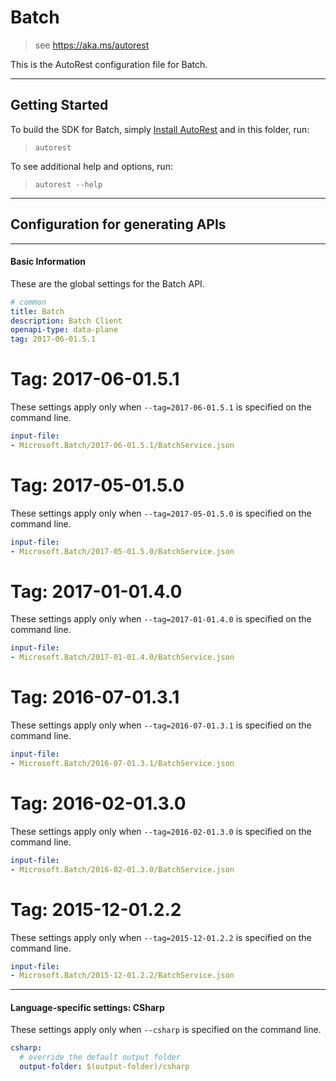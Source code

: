# Batch
    
> see https://aka.ms/autorest

This is the AutoRest configuration file for Batch.



---
## Getting Started 
To build the SDK for Batch, simply [Install AutoRest](https://aka.ms/autorest/install) and in this folder, run:

> `autorest`

To see additional help and options, run:

> `autorest --help`
---

## Configuration for generating APIs


---
#### Basic Information 
These are the global settings for the Batch API.

``` yaml
# common 
title: Batch
description: Batch Client
openapi-type: data-plane
tag: 2017-06-01.5.1

```


# Tag: 2017-06-01.5.1

These settings apply only when `--tag=2017-06-01.5.1` is specified on the command line.

``` yaml $(tag) == '2017-06-01.5.1'
input-file:
- Microsoft.Batch/2017-06-01.5.1/BatchService.json

```


# Tag: 2017-05-01.5.0

These settings apply only when `--tag=2017-05-01.5.0` is specified on the command line.

``` yaml $(tag) == '2017-05-01.5.0'
input-file:
- Microsoft.Batch/2017-05-01.5.0/BatchService.json

```


# Tag: 2017-01-01.4.0

These settings apply only when `--tag=2017-01-01.4.0` is specified on the command line.

``` yaml $(tag) == '2017-01-01.4.0'
input-file:
- Microsoft.Batch/2017-01-01.4.0/BatchService.json

```
 
# Tag: 2016-07-01.3.1

These settings apply only when `--tag=2016-07-01.3.1` is specified on the command line.

``` yaml $(tag) == '2016-07-01.3.1'
input-file:
- Microsoft.Batch/2016-07-01.3.1/BatchService.json

```
 
# Tag: 2016-02-01.3.0

These settings apply only when `--tag=2016-02-01.3.0` is specified on the command line.

``` yaml $(tag) == '2016-02-01.3.0'
input-file:
- Microsoft.Batch/2016-02-01.3.0/BatchService.json

```
 
# Tag: 2015-12-01.2.2

These settings apply only when `--tag=2015-12-01.2.2` is specified on the command line.

``` yaml $(tag) == '2015-12-01.2.2'
input-file:
- Microsoft.Batch/2015-12-01.2.2/BatchService.json

```


---
#### Language-specific settings: CSharp

These settings apply only when `--csharp` is specified on the command line.

``` yaml $(csharp)
csharp:
  # override the default output folder
  output-folder: $(output-folder)/csharp
```

